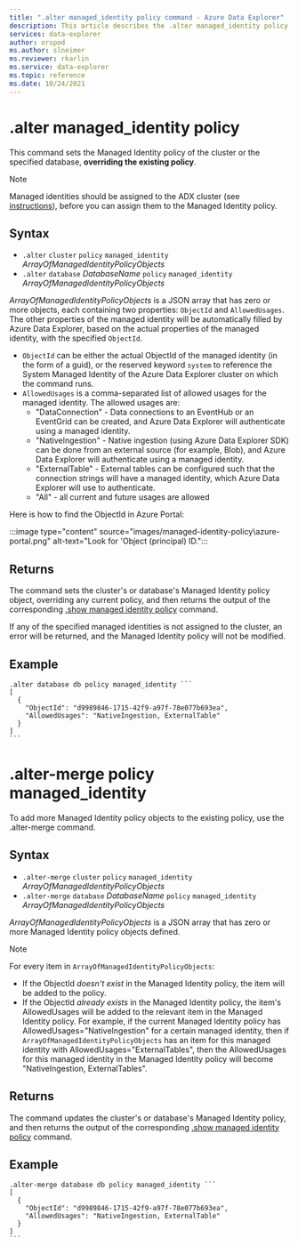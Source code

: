 ```yaml
---
title: ".alter managed_identity policy command - Azure Data Explorer"
description: This article describes the .alter managed_identity policy command in Azure Data Explorer.
services: data-explorer
author: orspod
ms.author: slneimer
ms.reviewer: rkarlin
ms.service: data-explorer
ms.topic: reference
ms.date: 10/24/2021
---
```

# .alter managed_identity policy

This command sets the Managed Identity policy of the cluster or the specified database, **overriding the existing policy**.

> [!NOTE]
> Managed identities should be assigned to the ADX cluster (see [instructions](../../managed-identities.md)), before you can assign them to the Managed Identity policy.

## Syntax

* `.alter` `cluster` `policy` `managed_identity` *ArrayOfManagedIdentityPolicyObjects*
* `.alter` `database` *DatabaseName* `policy` `managed_identity` *ArrayOfManagedIdentityPolicyObjects*

*ArrayOfManagedIdentityPolicyObjects* is a JSON array that has zero or more objects, each containing two properties: `ObjectId` and `AllowedUsages`. The other properties of the managed identity will be automatically filled by Azure Data Explorer, based on the actual properties of the managed identity, with the specified `ObjectId`.

* `ObjectId` can be either the actual ObjectId of the managed identity (in the form of a guid), or the reserved keyword `system` to reference the System Managed Identity of the Azure Data Explorer cluster on which the command runs.
* `AllowedUsages` is a comma-separated list of allowed usages for the managed identity. The allowed usages are:
  * "DataConnection" - Data connections to an EventHub or an EventGrid can be created, and Azure Data Explorer will authenticate using a managed identity.
  * "NativeIngestion" - Native ingestion (using Azure Data Explorer SDK) can be done from an external source (for example, Blob), and Azure Data Explorer will authenticate using a managed identity.
  * "ExternalTable" - External tables can be configured such that the connection strings will have a managed identity, which Azure Data Explorer will use to authenticate.
  * "All" - all current and future usages are allowed

Here is how to find the ObjectId in Azure Portal:

:::image type="content" source="images/managed-identity-policy\azure-portal.png" alt-text="Look for 'Object (principal) ID.":::

## Returns

The command sets the cluster's or database's Managed Identity policy object, overriding any current policy,
and then returns the output of the corresponding [.show managed identity policy](#show-managed-identity-policy) command.

If any of the specified managed identities is not assigned to the cluster, an error will be returned, and the Managed Identity policy will not be modified.

## Example

~~~kusto
.alter database db policy managed_identity ```
[
  {
    "ObjectId": "d9989846-1715-42f9-a97f-78e077b693ea",
    "AllowedUsages": "NativeIngestion, ExternalTable"
  }
]
```
~~~

# .alter-merge policy managed_identity

To add more Managed Identity policy objects to the existing policy, use the .alter-merge command.

## Syntax

* `.alter-merge` `cluster` `policy` `managed_identity` *ArrayOfManagedIdentityPolicyObjects*
* `.alter-merge` `database` *DatabaseName* `policy` `managed_identity` *ArrayOfManagedIdentityPolicyObjects*

*ArrayOfManagedIdentityPolicyObjects* is a JSON array that has zero or more Managed Identity policy objects defined.

> [!NOTE]
>
> For every item in `ArrayOfManagedIdentityPolicyObjects`:
>
> * If the ObjectId *doesn't exist* in the Managed Identity policy, the item will be added to the policy.
> * If the ObjectId *already exists* in the Managed Identity policy, the item's AllowedUsages will be added to the relevant item in the Managed Identity policy. For example, if the current Managed Identity policy has AllowedUsages="NativeIngestion" for a certain managed identity, then if `ArrayOfManagedIdentityPolicyObjects` has an item for this managed identity with AllowedUsages="ExternalTables", then the AllowedUsages for this managed identity in the Managed Identity policy will become "NativeIngestion, ExternalTables".

## Returns

The command updates the cluster's or database's Managed Identity policy, and then returns the output of the corresponding [.show managed identity policy](#show-managed-identity-policy) command.

## Example

~~~kusto
.alter-merge database db policy managed_identity ```
[
  {
    "ObjectId": "d9989846-1715-42f9-a97f-78e077b693ea",
    "AllowedUsages": "NativeIngestion, ExternalTable"
  }
]
```
~~~
